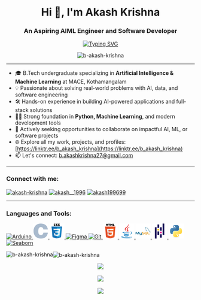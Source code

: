 <h1 align="center">Hi 👋, I'm Akash Krishna</h1>
<h3 align="center">An Aspiring AIML Engineer and Software Developer</h3>
<p align="center">
  <a href="http://github.com/b-akash-krishna"  target="_blank">
    <img src="https://readme-typing-svg.demolab.com?font=Fira+Code&size=28&pause=1000&color=00FFF7&center=true&vCenter=true&width=700&lines=AIML+Engineer+%7C+Software+Developer;Python+%7C+AI+%7C+ML+Enthusiast;Always+learning+something+new" alt="Typing SVG" />
  </a>
</p>

<p align="center">
  <img src="https://komarev.com/ghpvc/?username=b-akash-krishna&label=Profile%20views&color=0e75b6&style=flat" alt="b-akash-krishna" />
<!--   <img src="https://komarev.com/ghpvc/?username=akash199699&label=Profile%20views&color=0e75b6&style=flat" alt="b-akash-krishna" /> -->
</p>

---

- 🎓 B.Tech undergraduate specializing in **Artificial Intelligence & Machine Learning** at MACE, Kothamangalam  
- 💡 Passionate about solving real-world problems with AI, data, and software engineering  
- 🛠️ Hands-on experience in building AI-powered applications and full-stack solutions  
- 👨‍💻 Strong foundation in **Python, Machine Learning**, and modern development tools  
- 🤝 Actively seeking opportunities to collaborate on impactful AI, ML, or software projects  
- 🌐 Explore all my work, projects, and profiles: [https://linktr.ee/b_akash_krishna](https://linktr.ee/b_akash_krishna)
- 📫 Let's connect: [b.akashkrishna27@gmail.com](mailto:b.akashkrishna27@gmail.com)  

<p>
<!--   📫 <a href="mailto:akash199699@gmail.com"><img src="https://img.shields.io/badge/Email-akash199699@gmail.com-red?style=flat-square&logo=gmail"></a> -->
</p>


---

<h3 align="left">Connect with me:</h3>
<p align="left">
<a href="https://www.linkedin.com/in/b-akash-krishna/" target="_blank"><img align="center" src="https://raw.githubusercontent.com/rahuldkjain/github-profile-readme-generator/master/src/images/icons/Social/linked-in-alt.svg" alt="akash-krishna" height="30" width="40" /></a>
<a href="https://www.instagram.com/_b_akash_" target="_blank"><img align="center" src="https://raw.githubusercontent.com/rahuldkjain/github-profile-readme-generator/master/src/images/icons/Social/instagram.svg" alt="akash__1996" height="30" width="40" /></a>
<a href="https://leetcode.com/u/b-akash-krishna/" target="_blank"><img align="center" src="https://raw.githubusercontent.com/rahuldkjain/github-profile-readme-generator/master/src/images/icons/Social/leet-code.svg" alt="akash199699" height="30" width="40" /></a>
</p>

---

<h3 align="left">Languages and Tools:</h3>
<p align="left"> 
  <a href="https://www.arduino.cc/" target="_blank" rel="noreferrer"> 
    <img src="https://cdn.worldvectorlogo.com/logos/arduino-1.svg" alt="Arduino" width="40" height="40"/> 
  </a> 
  <a href="https://www.cprogramming.com/" target="_blank" rel="noreferrer"> 
    <img src="https://raw.githubusercontent.com/devicons/devicon/master/icons/c/c-original.svg" alt="C" width="40" height="40"/> 
  </a> 
  <a href="https://www.w3schools.com/css/" target="_blank" rel="noreferrer"> 
    <img src="https://raw.githubusercontent.com/devicons/devicon/master/icons/css3/css3-original-wordmark.svg" alt="CSS3" width="40" height="40"/> 
  </a> 
<!--   <a href="https://www.djangoproject.com/" target="_blank" rel="noreferrer"> 
    <img src="https://cdn.worldvectorlogo.com/logos/django.svg" alt="Django" width="40" height="40"/> 
  </a>  -->
  <a href="https://www.figma.com/" target="_blank" rel="noreferrer"> 
    <img src="https://www.vectorlogo.zone/logos/figma/figma-icon.svg" alt="Figma" width="40" height="40"/> 
  </a> 
<!--   <a href="https://flask.palletsprojects.com/" target="_blank" rel="noreferrer"> 
    <img src="https://www.vectorlogo.zone/logos/pocoo_flask/pocoo_flask-icon.svg" alt="Flask" width="40" height="40"/> 
  </a>  -->
  <a href="https://git-scm.com/" target="_blank" rel="noreferrer"> 
    <img src="https://www.vectorlogo.zone/logos/git-scm/git-scm-icon.svg" alt="Git" width="40" height="40"/> 
  </a> 
  <a href="https://www.w3.org/html/" target="_blank" rel="noreferrer"> 
    <img src="https://raw.githubusercontent.com/devicons/devicon/master/icons/html5/html5-original-wordmark.svg" alt="HTML5" width="40" height="40"/> 
  </a> 
  <a href="https://www.java.com" target="_blank" rel="noreferrer"> 
    <img src="https://raw.githubusercontent.com/devicons/devicon/master/icons/java/java-original.svg" alt="Java" width="40" height="40"/> 
  </a> 
  <a href="https://www.mysql.com/" target="_blank" rel="noreferrer"> 
    <img src="https://raw.githubusercontent.com/devicons/devicon/master/icons/mysql/mysql-original-wordmark.svg" alt="MySQL" width="40" height="40"/> 
  </a> 
  <a href="https://pandas.pydata.org/" target="_blank" rel="noreferrer"> 
    <img src="https://raw.githubusercontent.com/devicons/devicon/master/icons/pandas/pandas-original.svg" alt="Pandas" width="40" height="40"/> 
  </a> 
<!--   <a href="https://www.photoshop.com/en" target="_blank" rel="noreferrer"> 
    <img src="https://raw.githubusercontent.com/devicons/devicon/master/icons/photoshop/photoshop-line.svg" alt="Photoshop" width="40" height="40"/> 
  </a>  -->
  <a href="https://www.python.org" target="_blank" rel="noreferrer"> 
    <img src="https://raw.githubusercontent.com/devicons/devicon/master/icons/python/python-original.svg" alt="Python" width="40" height="40"/> 
  </a> 
  <a href="https://seaborn.pydata.org/" target="_blank" rel="noreferrer"> 
    <img src="https://seaborn.pydata.org/_images/logo-mark-lightbg.svg" alt="Seaborn" width="40" height="40"/> 
  </a> 
</p>

<p>
  <img align="left" src="https://github-readme-stats.vercel.app/api/top-langs?username=b-akash-krishna&show_icons=true&locale=en&layout=compact" alt="b-akash-krishna" />
</p>

<p>
  <img align="center" src="https://github-readme-streak-stats.herokuapp.com/?user=b-akash-krishna&theme=dark" alt="b-akash-krishna" />
</p>


<p align="center">
  <img src="https://github-readme-stats.vercel.app/api?username=b-akash-krishna&show_icons=true&theme=tokyonight" />
</p>

<p align="center">
  <img src="https://github-profile-trophy.vercel.app/?username=b_akashkrishna&theme=algolia&row=1" />
</p>

<p align="center">
  <img src="https://github-readme-activity-graph.vercel.app/graph?username=b-akash-krishna&theme=react-dark" />
</p>

